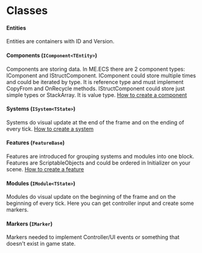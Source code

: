 # Classes
#### Entities
Entities are containers with ID and Version.

#### Components (```IComponent<TEntity>```)
Components are storing data. In ME.ECS there are 2 component types: IComponent and IStructComponent.
IComponent could store multiple times and could be iterated by type. It is reference type and must implement CopyFrom and OnRecycle methods.
IStructComponent could store just simple types or StackArray. It is value type.
[How to create a component](Manual-CreatingComponents.md)

#### Systems (```ISystem<TState>```)
Systems do visual update at the end of the frame and on the ending of every tick.
[How to create a system](Manual-CreatingSystems.md)

#### Features (```FeatureBase```)
Features are introduced for grouping systems and modules into one block. Features are ScriptableObjects and could be ordered in Initializer on your scene.
[How to create a feature](Manual-CreatingFeatures.md)

#### Modules (```IModule<TState>```)
Modules do visual update on the beginning of the frame and on the beginning of every tick. Here you can get controller input and create some markers.

#### Markers (```IMarker```)
Markers needed to implement Controller/UI events or something that doesn't exist in game state.
